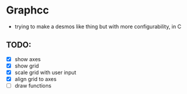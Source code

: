 # Graphcc
- trying to make a desmos like thing but with more configurability, in C
## TODO:
- [x] show axes
- [x] show grid
- [x] scale grid with user input
- [x] align grid to axes
- [ ] draw functions
